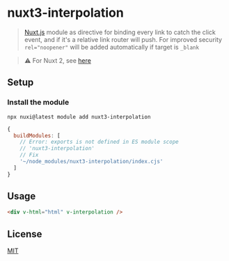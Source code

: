 # nuxt3-interpolation

> [Nuxt.js](https://github.com/nuxt/framework) module as directive for binding every link to catch the click event, and if it's a relative link router will push. For improved security `rel="noopener"` will be added automatically if target is `_blank`

> :warning: For Nuxt 2, see [here](https://github.com/daliborgogic/nuxt-interpolation)

## Setup

### Install the module
```
npx nuxi@latest module add nuxt3-interpolation
```

```javascript
{
  buildModules: [
    // Error: exports is not defined in ES module scope
    // 'nuxt3-interpolation' 
    // Fix
    '~/node_modules/nuxt3-interpolation/index.cjs'
  ]
}
```

## Usage

```html
<div v-html="html" v-interpolation />
```

## License

[MIT](https://opensource.org/licenses/MIT)



